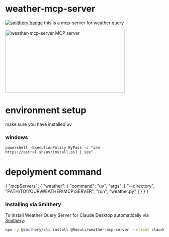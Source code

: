# weather-mcp-server
[![smithery badge](https://smithery.ai/badge/@Reculi/weather-mcp-server)](https://smithery.ai/server/@Reculi/weather-mcp-server)
this is a mcp-server for weather query

<a href="https://glama.ai/mcp/servers/@Reculi/weather-mcp-server">
  <img width="380" height="200" src="https://glama.ai/mcp/servers/@Reculi/weather-mcp-server/badge" alt="weather-mcp-server MCP server" />
</a>

# environment setup
make sure you have installed uv

### windows 
`powershell -ExecutionPolicy ByPass -c "irm https://astral.sh/uv/install.ps1 | iex"`


# depolyment command
{
    "mcpServers": {
        "weather": {
            "command": "uv",
            "args": [
                "--directory",
                "PATH\TO\YOUR\WEATHER\MCP\SERVER",
                "run",
                "weather.py"
            ]
        }
    }
}

### Installing via Smithery

To install Weather Query Server for Claude Desktop automatically via [Smithery](https://smithery.ai/server/@Reculi/weather-mcp-server):

```bash
npx -y @smithery/cli install @Reculi/weather-mcp-server --client claude
```
